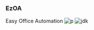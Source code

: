 ### EzOA
Easy Office Automation ![p](http://progressed.io/bar/10)   ![jdk](https://img.shields.io/badge/jdk-1.8-brightgreen.svg)
